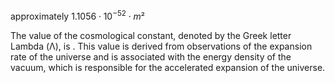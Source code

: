 
approximately $1.1056 \cdot 10^{-52} \cdot m²$

The value of the cosmological constant, denoted by the Greek letter Lambda (Λ), is . This value is derived from observations of the expansion rate of the universe and is associated with the energy density of the vacuum, which is responsible for the accelerated expansion of the universe.